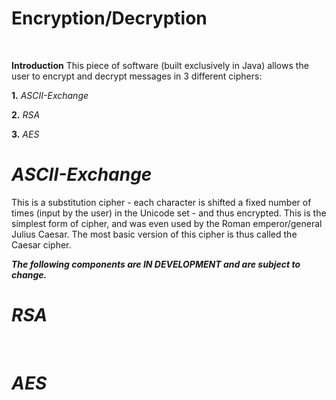 # Encryption/Decryption
<br>

**Introduction**
This piece of software (built exclusively in Java) allows the user to encrypt and decrypt messages
in 3 different ciphers:
<br>

**1.** *ASCII-Exchange*
<br>

**2.** *RSA*
<br>

**3.** *AES*
<br>

# *ASCII-Exchange*
This is a substitution cipher - each character is shifted a fixed number of times (input by the user)
in the Unicode set - and thus encrypted. This is the simplest form of cipher, and was even used by 
the Roman emperor/general Julius Caesar. The most basic version of this cipher is thus called the
Caesar cipher.
<br>

***The following components are IN DEVELOPMENT and are subject to change.***

# *RSA*
<br>

# *AES*